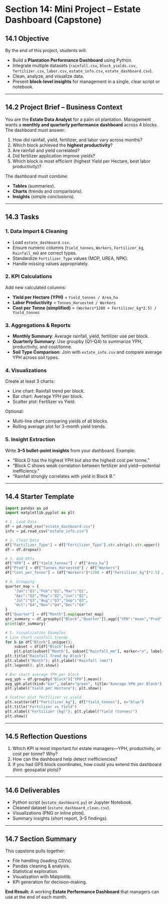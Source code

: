 # Section 14: Mini Project – Estate Dashboard (Capstone)

## 14.1 Objective
By the end of this project, students will:  
- Build a **Plantation Performance Dashboard** using Python.  
- Integrate multiple datasets (`rainfall.csv`, `block_yields.csv`, `fertilizer.csv`, `labor.csv`, `estate_info.csv`, `estate_dashboard.csv`).  
- Clean, analyze, and visualize data.  
- Present **block-level insights** for management in a single, clear script or notebook.  

---

## 14.2 Project Brief – Business Context
You are the **Estate Data Analyst** for a palm oil plantation. Management wants a **monthly and quarterly performance dashboard** across 4 blocks. The dashboard must answer:  

1. How did rainfall, yield, fertilizer, and labor vary across months?  
2. Which block achieved the **highest productivity**?  
3. Are rainfall and yield correlated?  
4. Did fertilizer application improve yields?  
5. Which block is most efficient (highest Yield per Hectare, best labor productivity)?  

The dashboard must combine:  
- **Tables** (summaries).  
- **Charts** (trends and comparisons).  
- **Insights** (simple conclusions).  

---

## 14.3 Tasks

### 1. Data Import & Cleaning
- Load `estate_dashboard.csv`.  
- Ensure numeric columns (`Yield_tonnes`, `Workers`, `Fertilizer_kg`, `Rainfall_mm`) are correct types.  
- Standardize `Fertilizer_Type` values (MOP, UREA, NPK).  
- Handle missing values appropriately.  

### 2. KPI Calculations
Add new calculated columns:  
- **Yield per Hectare (YPH)** = `Yield_tonnes / Area_ha`  
- **Labor Productivity** = `Tonnes_Harvested / Workers`  
- **Cost per Tonne (simplified)** = `(Workers*1200 + Fertilizer_kg*2.5) / Yield_tonnes`  

### 3. Aggregations & Reports
- **Monthly Summary**: Average rainfall, yield, fertilizer use per block.  
- **Quarterly Summary**: Use groupby (Q1–Q4) to summarize YPH, productivity, and cost/tonne.  
- **Soil Type Comparison**: Join with `estate_info.csv` and compare average YPH across soil types.  

### 4. Visualizations
Create at least 3 charts:  
- Line chart: Rainfall trend per block.  
- Bar chart: Average YPH per block.  
- Scatter plot: Fertilizer vs Yield.  

Optional:  
- Multi-line chart comparing yields of all blocks.  
- Rolling average plot for 3-month yield trends.  

### 5. Insight Extraction
Write **3–5 bullet-point insights** from your dashboard. Example:  
- “Block D has the highest YPH but also the highest cost per tonne.”  
- “Block C shows weak correlation between fertilizer and yield—potential inefficiency.”  
- “Rainfall strongly correlates with yield in Block B.”  

---

## 14.4 Starter Template

```python
import pandas as pd
import matplotlib.pyplot as plt

# 1. Load Data
df = pd.read_csv("estate_dashboard.csv")
info = pd.read_csv("estate_info.csv")

# 2. Clean Data
df["Fertilizer_Type"] = df["Fertilizer_Type"].str.strip().str.upper()
df = df.dropna()

# 3. Add KPIs
df["YPH"] = df["Yield_tonnes"] / df["Area_ha"]
df["Prod"] = df["Tonnes_Harvested"] / df["Workers"]
df["Cost_per_Tonne"] = (df["Workers"]*1200 + df["Fertilizer_kg"]*2.5) / df["Yield_tonnes"]

# 4. Grouping
quarter_map = {
    "Jan":"Q1","Feb":"Q1","Mar":"Q1",
    "Apr":"Q2","May":"Q2","Jun":"Q2",
    "Jul":"Q3","Aug":"Q3","Sep":"Q3",
    "Oct":"Q4","Nov":"Q4","Dec":"Q4"
}
df["Quarter"] = df["Month"].map(quarter_map)
qtr_summary = df.groupby(["Block","Quarter"]).agg({"YPH":"mean","Prod":"mean","Cost_per_Tonne":"mean"})
print(qtr_summary)

# 5. Visualization Examples
# Line chart rainfall trends
for b in df["Block"].unique():
    subset = df[df["Block"]==b]
    plt.plot(subset["Month"], subset["Rainfall_mm"], marker="o", label=b)
plt.title("Rainfall Trend by Block")
plt.xlabel("Month"); plt.ylabel("Rainfall (mm)")
plt.legend(); plt.show()

# Bar chart average YPH per block
avg_yph = df.groupby("Block")["YPH"].mean()
avg_yph.plot(kind="bar", color="green", title="Average YPH per Block")
plt.ylabel("Yield per Hectare"); plt.show()

# Scatter plot fertilizer vs yield
plt.scatter(df["Fertilizer_kg"], df["Yield_tonnes"], c="blue")
plt.title("Fertilizer vs Yield")
plt.xlabel("Fertilizer (kg)"); plt.ylabel("Yield (tonnes)")
plt.show()
```  

---

## 14.5 Reflection Questions
1. Which KPI is most important for estate managers—YPH, productivity, or cost per tonne? Why?  
2. How can the dashboard help detect inefficiencies?  
3. If you had GPS block coordinates, how could you extend this dashboard (hint: geospatial plots)?  

---

## 14.6 Deliverables
- Python script (`estate_dashboard.py`) or Jupyter Notebook.  
- Cleaned dataset (`estate_dashboard_clean.csv`).  
- Visualizations (PNG or inline plots).  
- Summary insights (short report, 3–5 findings).  

---

## 14.7 Section Summary
This capstone pulls together:  
- File handling (loading CSVs).  
- Pandas cleaning & analysis.  
- Statistical exploration.  
- Visualization with Matplotlib.  
- KPI generation for decision-making.  

**End Result:** A working **Estate Performance Dashboard** that managers can use at the end of each month.  
